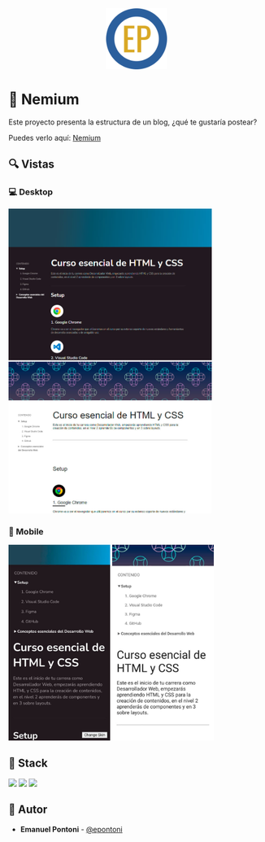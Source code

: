 <div align="center">
<img width="120px"  src="images/logo.png" />
</div>

# 💎 Nemium

Este proyecto presenta la estructura de un blog, ¿qué te gustaría postear?

Puedes verlo aquí: [Nemium](https://epontoni.github.io/nemium/)

## 🔍 Vistas 

### 💻 Desktop

<img width="400px"  src="images/desktop1.jpg" />
<img width="400px"  src="images/desktop2.jpg" />

### 📱 Mobile

<img width="200px"  src="images/mobile1.jpg" />
<img width="200px"  src="images/mobile2.jpg" />

## 📌 Stack

<img width="24px" src="https://upload.wikimedia.org/wikipedia/commons/thumb/3/38/HTML5_Badge.svg/512px-HTML5_Badge.svg.png" />
<img width="24px" src="https://upload.wikimedia.org/wikipedia/commons/thumb/6/62/CSS3_logo.svg/512px-CSS3_logo.svg.png" />
<img width="24px" src="https://upload.wikimedia.org/wikipedia/commons/thumb/6/6a/JavaScript-logo.png/600px-JavaScript-logo.png" />

## 🌟 Autor

* **Emanuel Pontoni**  - [@epontoni](https://github.com/epontoni)
